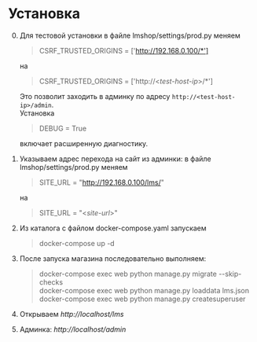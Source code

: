 Установка
=========
0. Для тестовой установки в файле lmshop/settings/prod.py меняем
	> CSRF_TRUSTED_ORIGINS = ['http://192.168.0.100/*']
	
	на
	
	> CSRF_TRUSTED_ORIGINS = ['http://<_test-host-ip_>/*']
	
	Это позволит заходить в админку по адресу `http://<test-host-ip>/admin`.  
	Установка  
	> DEBUG = True  
	
	включает расширенную диагностику.
0. Указываем адрес перехода на сайт из админки: в файле lmshop/settings/prod.py меняем
	> SITE_URL = "http://192.168.0.100/lms/"
	
	на
	
	> SITE_URL = "<_site-url_>"
0. Из каталога с файлом docker-compose.yaml запускаем
	> docker-compose up -d
0. После запуска магазина последовательно выполняем:
	> docker-compose exec web python manage.py migrate --skip-checks  
	> docker-compose exec web python manage.py loaddata lms.json  
	> docker-compose exec web python manage.py createsuperuser
0. Открываем _http://localhost/lms_
0. Админка: _http://localhost/admin_

